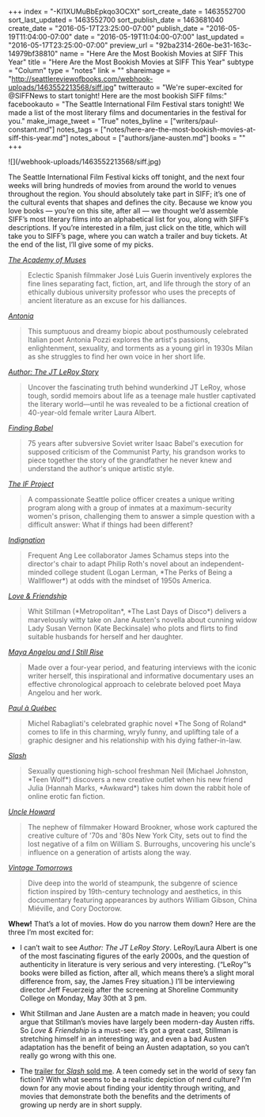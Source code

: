 +++
index = "-KI1XUMuBbEpkqo3OCXt"
sort_create_date = 1463552700
sort_last_updated = 1463552700
sort_publish_date = 1463681040
create_date = "2016-05-17T23:25:00-07:00"
publish_date = "2016-05-19T11:04:00-07:00"
date = "2016-05-19T11:04:00-07:00"
last_updated = "2016-05-17T23:25:00-07:00"
preview_url = "92ba2314-260e-be31-163c-14979bf38810"
name = "Here Are the Most Bookish Movies at SIFF This Year"
title = "Here Are the Most Bookish Movies at SIFF This Year"
subtype = "Column"
type = "notes"
link = ""
shareimage = "http://seattlereviewofbooks.com/webhook-uploads/1463552213568/siff.jpg"
twitterauto = "We're super-excited for @SIFFNews to start tonight! Here are the most bookish SIFF films:"
facebookauto = "The Seattle International Film Festival stars tonight! We made a list of the most literary films and documentaries in the festival for you."
make_image_tweet = "True"
notes_byline = ["writers/paul-constant.md"]
notes_tags = ["notes/here-are-the-most-bookish-movies-at-siff-this-year.md"]
notes_about = ["authors/jane-austen.md"]
books = ""
+++
<p class="image">![](/webhook-uploads/1463552213568/siff.jpg)</p>

<p class="intro">The Seattle International Film Festival kicks off tonight, and the next four weeks will bring hundreds of movies from around the world to venues throughout the region. You should absolutely take part in SIFF; it’s one of the cultural events that shapes and defines the city. Because we know you love books — you’re on this site, after all — we thought we’d assemble SIFF’s most literary films into an alphabetical list for you, along with SIFF’s descriptions. If you’re interested in a film, just click on the title, which will take you to SIFF’s page, where you can watch a trailer and buy tickets. At the end of the list, I’ll give some of my picks.</p>

[*The Academy of Muses*](http://www.siff.net/festival-2016/academy-of-muses)
<blockquote>Eclectic Spanish filmmaker José Luis Guerin inventively explores the fine lines separating fact, fiction, art, and life through the story of an ethically dubious university professor who uses the precepts of ancient literature as an excuse for his dalliances.</blockquote>

[*Antonia*](http://www.siff.net/festival-2016/antonia)
<blockquote>This sumptuous and dreamy biopic about posthumously celebrated Italian poet Antonia Pozzi explores the artist's passions, enlightenment, sexuality, and torments as a young girl in 1930s Milan as she struggles to find her own voice in her short life.</blockquote>

[*Author: The JT LeRoy Story*](http://www.siff.net/festival-2016/author-the-jt-leroy-story)
<blockquote>Uncover the fascinating truth behind wunderkind JT LeRoy, whose tough, sordid memoirs about life as a teenage male hustler captivated the literary world—until he was revealed to be a fictional creation of 40-year-old female writer Laura Albert. </blockquote>

[*Finding Babel*](http://www.siff.net/festival-2016/finding-babel)
<blockquote>75 years after subversive Soviet writer Isaac Babel's execution for supposed criticism of the Communist Party, his grandson works to piece together the story of the grandfather he never knew and understand the author's unique artistic style. </blockquote>

[*The IF Project*](http://www.siff.net/festival-2016/if-project)
<blockquote>A compassionate Seattle police officer creates a unique writing program along with a group of inmates at a maximum-security women's prison, challenging them to answer a simple question with a difficult answer: What if things had been different? </blockquote>

[*Indignation*](http://www.siff.net/festival-2016/indignation) 
<blockquote>Frequent Ang Lee collaborator James Schamus steps into the director's chair to adapt Philip Roth's novel about an independent-minded college student (Logan Lerman, *The Perks of Being a Wallflower*) at odds with the mindset of 1950s America.</blockquote>

[*Love & Friendship*](http://www.siff.net/festival-2016/love-and-friendship)
<blockquote>Whit Stillman (*Metropolitan*, *The Last Days of Disco*) delivers a marvelously witty take on Jane Austen's novella about cunning widow Lady Susan Vernon (Kate Beckinsale) who plots and flirts to find suitable husbands for herself and her daughter.</blockquote>

[*Maya Angelou and I Still Rise*](http://www.siff.net/festival-2016/maya-angelou-and-still-i-rise)
<blockquote>Made over a four-year period, and featuring interviews with the iconic writer herself, this inspirational and informative documentary uses an effective chronological approach to celebrate beloved poet Maya Angelou and her work. </blockquote>

[*Paul à Québec*](http://www.siff.net/festival-2016/paul-a-quebec)
<blockquote>Michel Rabagliati's celebrated graphic novel *The Song of Roland* comes to life in this charming, wryly funny, and uplifting tale of a graphic designer and his relationship with his dying father-in-law. </blockquote>

[*Slash*](http://www.siff.net/festival-2016/slash)
<blockquote>Sexually questioning high-school freshman Neil (Michael Johnston, *Teen Wolf*) discovers a new creative outlet when his new friend Julia (Hannah Marks, *Awkward*) takes him down the rabbit hole of online erotic fan fiction.</blockquote>

[*Uncle Howard*](http://www.siff.net/festival-2016/uncle-howard)
<blockquote>The nephew of filmmaker Howard Brookner, whose work captured the creative culture of '70s and '80s New York City, sets out to find the lost negative of a film on William S. Burroughs, uncovering his uncle's influence on a generation of artists along the way. </blockquote>

[*Vintage Tomorrows*](http://www.siff.net/festival-2016/vintage-tomorrows)
<blockquote>Dive deep into the world of steampunk, the subgenre of science fiction inspired by 19th-century technology and aesthetics, in this documentary featuring appearances by authors William Gibson, China Miéville, and Cory Doctorow.</blockquote>

<div class="break"></div>

**Whew!** That’s a lot of movies. How do you narrow them down?  Here are the three I’m most excited for:

* I can’t wait to see *Author: The JT LeRoy Story*. LeRoy/Laura Albert is one of the most fascinating figures of the early 2000s, and the question of authenticity in literature is very serious and very interesting. (“LeRoy”’s books were billed as fiction, after all, which means there’s a slight moral difference from, say, the James Frey situation.) I’ll be interviewing director Jeff Feuerzeig after the screening at Shoreline Community College  on Monday, May 30th at 3 pm.

* Whit Stillman and Jane Austen are a match made in heaven; you could argue that Stillman’s movies have largely been modern-day Austen riffs. So *Love & Friendship* is a must-see: it’s got a great cast, Stillman is stretching himself in an interesting way, and even a bad Austen adaptation has the benefit of being an Austen adaptation, so you can’t really go wrong with this one.

* The [trailer for *Slash* sold me](http://www.traileraddict.com/slash-2016/trailer). A teen comedy set in the world of sexy fan fiction? With what seems to be a realistic depiction of nerd culture? I’m down for any movie about finding your identity through writing, and movies that demonstrate both the benefits and the detriments of growing up nerdy are in short supply.


